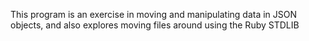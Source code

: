 This program is an exercise in moving and manipulating data in JSON objects, and 
also explores moving files around using the Ruby STDLIB
